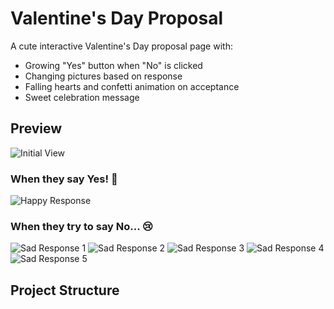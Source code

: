 # Valentine's Day Proposal

A cute interactive Valentine's Day proposal page with:
- Growing "Yes" button when "No" is clicked
- Changing pictures based on response
- Falling hearts and confetti animation on acceptance
- Sweet celebration message

## Preview

![Initial View](images/curious/IMG_9246.jpg)

### When they say Yes! 🎉
![Happy Response](images/happy/IMG_1331.jpg)

### When they try to say No... 😢
![Sad Response 1](images/sad/IMG_9241.jpg)
![Sad Response 2](images/sad/IMG_9242.jpg)
![Sad Response 3](images/sad/IMG_9243.jpg)
![Sad Response 4](images/sad/IMG_9244.jpg)
![Sad Response 5](images/sad/IMG_9245.jpg)

## Project Structure
